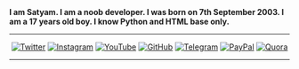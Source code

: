 
  <b>
I am Satyam. I am a noob developer. I was born on 7th September 2003. I am a 17 years old boy. I know Python and HTML base only.
  </b>
</p>

---

<p align="center">
  <a href="https://twitter.com/"><img src="https://img.shields.io/badge/Twitter-white?&style=for-the-badge&logo=twitter" alt="Twitter"></a>
  <a href="https://instagram.com/_thesatyam_"><img src="https://img.shields.io/badge/Instagram-white?&style=for-the-badge&logo=instagram" alt="Instagram"></a>
  <a href="https://youtube.com/"><img src="https://img.shields.io/badge/YouTube-white?&style=for-the-badge&logo=youtube&logoColor=red" alt="YouTube"></a>
  <a href="https://github.com/satyamverma43"><img src="https://img.shields.io/badge/GitHub-white?&style=for-the-badge&logo=github&logoColor=black" alt="GitHub"></a>
  <a href="https://telegram.me/thesatyamxyz"><img src="https://img.shields.io/badge/Telegram-white?&style=for-the-badge&logo=telegram" alt="Telegram"></a>
  <a href="https://paypal.me/"><img src="https://img.shields.io/badge/PayPal-white?&style=for-the-badge&logo=paypal" alt="PayPal"></a>
  <a href="https://www.quora.com/"><img src="https://img.shields.io/badge/Quora-white?&style=for-the-badge&logo=quora&logoColor=red" alt="Quora"></a>
</p>

---
